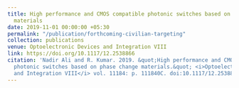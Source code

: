```yaml
---
title: High performance and CMOS compatible photonic switches based on phase change
  materials
date: 2019-11-01 00:00:00 +05:30
permalink: "/publication/forthcoming-civilian-targeting"
collection: publications
venue: Optoelectronic Devices and Integration VIII
link: https://doi.org/10.1117/12.2538866
citation: 'Nadir Ali and R. Kumar. 2019. &quot;High performance and CMOS compatible
  photonic switches based on phase change materials.&quot; <i>Optoelectronic Devices
  and Integration VIII</i> vol. 11184: p. 111840C. doi:10.1117/12.2538866'
---
```


